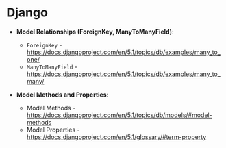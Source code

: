 # Django

- **Model Relationships (ForeignKey, ManyToManyField)**:
  - `ForeignKey` - https://docs.djangoproject.com/en/5.1/topics/db/examples/many_to_one/
  - `ManyToManyField` - https://docs.djangoproject.com/en/5.1/topics/db/examples/many_to_many/

- **Model Methods and Properties**:
  - Model Methods - https://docs.djangoproject.com/en/5.1/topics/db/models/#model-methods
  - Model Properties - https://docs.djangoproject.com/en/5.1/glossary/#term-property
    
